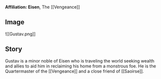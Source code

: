 **Affiliation:** **Eisen**, The [[Vengeance]]

## Image
![[Gustav.png]]

## Story
Gustav is a minor noble of Eisen who is traveling the world seeking wealth and allies to aid him in reclaiming his home from a monstrous foe.  He is the Quartermaster of the [[Vengeance]] and a close friend of [[Saoirse]].